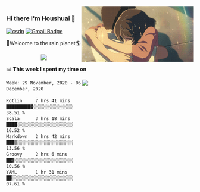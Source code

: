<img  align='right' height="150" src="https://github.com/LikeRainDay/LikeRainDay/blob/master/pic/img_rain_1.gif?raw=true">



### Hi there I'm Houshuai :lemon:

[![csdn](https://img.shields.io/badge/-csdn-c14438?style=flat-square&logo=c&logoColor=white)](https://blog.csdn.net/qq_15807167)
[![Gmail Badge](https://img.shields.io/badge/-gmail-c14438?style=flat-square&logo=Gmail&logoColor=white&link=mailto:houshuai0816@gmail.com)](mailto:houshuai0816@gmail.com)

🚀Welcome to the rain planet🌎

<center>
<img align='center'  src="https://source.unsplash.com/random/1200x600">
</center>

📊 **This week I spent my time on**

<img align='right'   width="300" src="https://github-readme-stats.vercel.app/api?username=LikeRainDay&show_icons=true&title_color=fff&icon_color=79ff97&text_color=9f9f9f&bg_color=151515">

<!--START_SECTION:waka-->
```text
Week: 29 November, 2020 - 06 December, 2020

Kotlin     7 hrs 41 mins   █████████▓░░░░░░░░░░░░░░░   38.51 % 
Scala      3 hrs 18 mins   ████░░░░░░░░░░░░░░░░░░░░░   16.52 % 
Markdown   2 hrs 42 mins   ███▒░░░░░░░░░░░░░░░░░░░░░   13.56 % 
Groovy     2 hrs 6 mins    ██▓░░░░░░░░░░░░░░░░░░░░░░   10.56 % 
YAML       1 hr 31 mins    ██░░░░░░░░░░░░░░░░░░░░░░░   07.61 % 
```
<!--END_SECTION:waka-->
